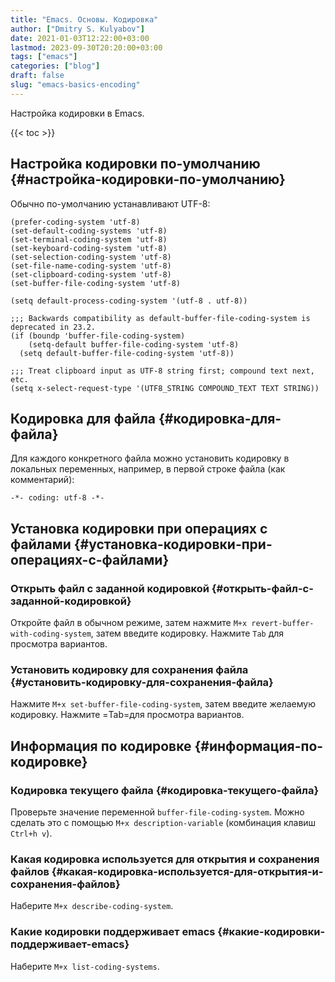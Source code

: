 ```yaml
---
title: "Emacs. Основы. Кодировка"
author: ["Dmitry S. Kulyabov"]
date: 2021-01-03T12:22:00+03:00
lastmod: 2023-09-30T20:20:00+03:00
tags: ["emacs"]
categories: ["blog"]
draft: false
slug: "emacs-basics-encoding"
---
```


Настройка кодировки в Emacs.

<!--more-->

{{< toc >}}


## Настройка кодировки по-умолчанию {#настройка-кодировки-по-умолчанию}

Обычно по-умолчанию устанавливают UTF-8:

```elisp
(prefer-coding-system 'utf-8)
(set-default-coding-systems 'utf-8)
(set-terminal-coding-system 'utf-8)
(set-keyboard-coding-system 'utf-8)
(set-selection-coding-system 'utf-8)
(set-file-name-coding-system 'utf-8)
(set-clipboard-coding-system 'utf-8)
(set-buffer-file-coding-system 'utf-8)

(setq default-process-coding-system '(utf-8 . utf-8))

;;; Backwards compatibility as default-buffer-file-coding-system is deprecated in 23.2.
(if (boundp 'buffer-file-coding-system)
    (setq-default buffer-file-coding-system 'utf-8)
  (setq default-buffer-file-coding-system 'utf-8))

;;; Treat clipboard input as UTF-8 string first; compound text next, etc.
(setq x-select-request-type '(UTF8_STRING COMPOUND_TEXT TEXT STRING))
```


## Кодировка для файла {#кодировка-для-файла}

Для каждого конкретного файла можно установить кодировку в локальных переменных, например, в первой строке файла (как комментарий):

```elisp
-*- coding: utf-8 -*-
```


## Установка кодировки при операциях с файлами {#установка-кодировки-при-операциях-с-файлами}


### Открыть файл с заданной кодировкой {#открыть-файл-с-заданной-кодировкой}

Откройте файл в обычном режиме, затем нажмите `M+x revert-buffer-with-coding-system`, затем введите кодировку. Нажмите `Tab` для просмотра вариантов.


### Установить кодировку для сохранения файла {#установить-кодировку-для-сохранения-файла}

Нажмите `M+x set-buffer-file-coding-system`, затем введите желаемую кодировку. Нажмите =Tab=для просмотра вариантов.


## Информация по кодировке {#информация-по-кодировке}


### Кодировка текущего файла {#кодировка-текущего-файла}

Проверьте значение переменной `buffer-file-coding-system`. Можно сделать это с помощью `M+x description-variable` (комбинация клавиш `Ctrl+h v`).


### Какая кодировка используется для открытия и сохранения файлов {#какая-кодировка-используется-для-открытия-и-сохранения-файлов}

Наберите `M+x describe-coding-system`.


### Какие кодировки поддерживает emacs {#какие-кодировки-поддерживает-emacs}

Наберите `M+x list-coding-systems`.
